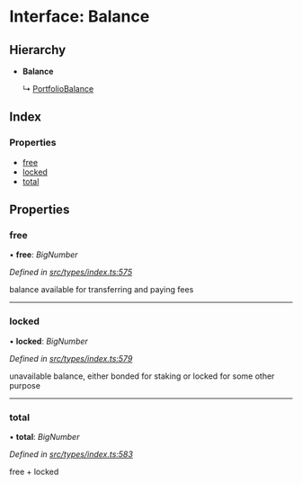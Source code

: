 # Interface: Balance

## Hierarchy

* **Balance**

  ↳ [PortfolioBalance](portfoliobalance.md)

## Index

### Properties

* [free](balance.md#free)
* [locked](balance.md#locked)
* [total](balance.md#total)

## Properties

###  free

• **free**: *BigNumber*

*Defined in [src/types/index.ts:575](https://github.com/PolymathNetwork/polymesh-sdk/blob/2a4e4111/src/types/index.ts#L575)*

balance available for transferring and paying fees

___

###  locked

• **locked**: *BigNumber*

*Defined in [src/types/index.ts:579](https://github.com/PolymathNetwork/polymesh-sdk/blob/2a4e4111/src/types/index.ts#L579)*

unavailable balance, either bonded for staking or locked for some other purpose

___

###  total

• **total**: *BigNumber*

*Defined in [src/types/index.ts:583](https://github.com/PolymathNetwork/polymesh-sdk/blob/2a4e4111/src/types/index.ts#L583)*

free + locked
